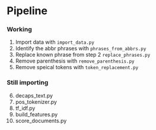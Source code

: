 # Pipeline

### Working

1. Import data with `import_data.py`
2. Identify the abbr phrases with `phrases_from_abbrs.py`
3. Replace known phrase from step 2 `replace_phrases.py`
4. Remove parenthesis with `remove_parenthesis.py`
5. Remove speical tokens with `token_replacement.py`

### Still importing
 
6. decaps_text.py
7. pos_tokenizer.py
8. tf_idf.py
9. build_features.py
10. score_documents.py